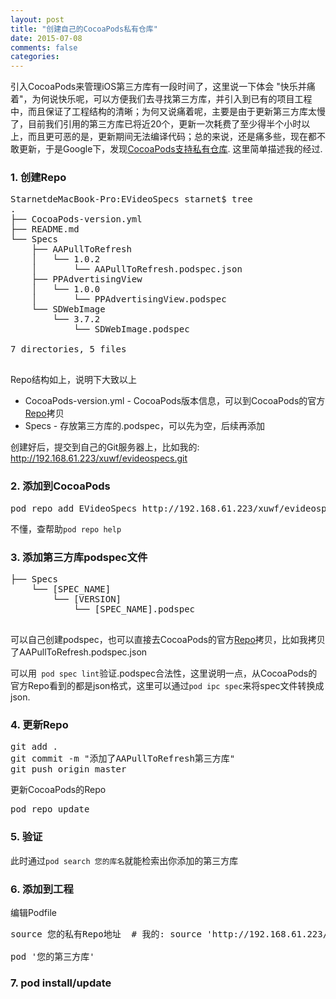 ```yaml
---
layout: post
title: "创建自己的CocoaPods私有仓库"
date: 2015-07-08
comments: false
categories: 
---
```

引入CocoaPods来管理iOS第三方库有一段时间了，这里说一下体会 "快乐并痛着"，为何说快乐呢，可以方便我们去寻找第三方库，并引入到已有的项目工程中，而且保证了工程结构的清晰；为何又说痛着呢，主要是由于更新第三方库太慢了，目前我们引用的第三方库已将近20个，更新一次耗费了至少得半个小时以上，而且更可恶的是，更新期间无法编译代码；总的来说，还是痛多些，现在都不敢更新，于是Google下，发现[CocoaPods支持私有仓库](https://guides.cocoapods.org/making/private-cocoapods.html). 这里简单描述我的经过.

### 1. 创建Repo
<pre>
StarnetdeMacBook-Pro:EVideoSpecs starnet$ tree
.
├── CocoaPods-version.yml
├── README.md
└── Specs
    ├── AAPullToRefresh
    │   └── 1.0.2
    │       └── AAPullToRefresh.podspec.json
    ├── PPAdvertisingView
    │   └── 1.0.0
    │       └── PPAdvertisingView.podspec
    └── SDWebImage
        └── 3.7.2
            └── SDWebImage.podspec

7 directories, 5 files

</pre>
Repo结构如上，说明下大致以上

* CocoaPods-version.yml - CocoaPods版本信息，可以到CocoaPods的官方[Repo](https://github.com/CocoaPods/Specs)拷贝
* Specs - 存放第三方库的.podspec，可以先为空，后续再添加

创建好后，提交到自己的Git服务器上，比如我的: http://192.168.61.223/xuwf/evideospecs.git

### 2. 添加到CocoaPods
<pre>
pod repo add EVideoSpecs http://192.168.61.223/xuwf/evideospecs.git
</pre>
不懂，查帮助`pod repo help`

### 3. 添加第三方库podspec文件
<pre>
├── Specs
    └── [SPEC_NAME]
        └── [VERSION]
            └── [SPEC_NAME].podspec

</pre>
可以自己创建podspec，也可以直接去CocoaPods的官方[Repo](https://github.com/CocoaPods/Specs)拷贝，比如我拷贝了AAPullToRefresh.podspec.json

可以用` pod spec lint`验证.podspec合法性，这里说明一点，从CocoaPods的官方Repo看到的都是json格式，这里可以通过`pod ipc spec`来将spec文件转换成json.

### 4. 更新Repo
<pre>
git add .
git commit -m "添加了AAPullToRefresh第三方库"
git push origin master
</pre>
更新CocoaPods的Repo
<pre>
pod repo update
</pre>

### 5. 验证
此时通过`pod search 您的库名`就能检索出你添加的第三方库

### 6. 添加到工程
编辑Podfile
<pre>
source 您的私有Repo地址  # 我的: source 'http://192.168.61.223/xuwf/evideospecs'

pod '您的第三方库'
</pre>

### 7. pod install/update